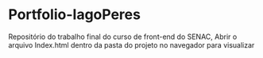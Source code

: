 # Portfolio-IagoPeres
  Repositório do trabalho final do curso de front-end do SENAC,
  Abrir o arquivo Index.html dentro da pasta do projeto no navegador para visualizar
